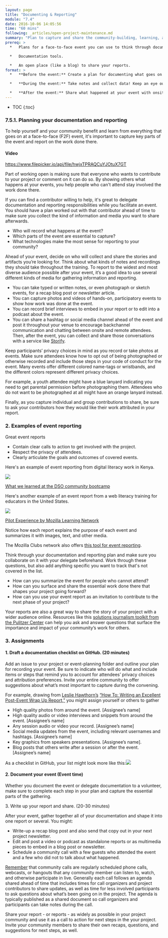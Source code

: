 ```yaml
---
layout: page
title: "Documenting & Reporting"
module: "7.4"
date: 2016-10-06 14:05:56
time: "60 mins"
following: _articles/open-project-maintenance.md
summary: "Plan to capture and share the community-building, learning, and work that goes on at face-to-face events supporting your project."
prereq: >
  *   Plans for a face-to-face event you can use to think through documenting and reporting its outcomes.

  *   Documentation tools.

  *   An open place (like a blog) to share your reports.
format: >
  *   **Before the event:** Create a plan for documenting what goes on at your face-to-face event. Then assemble the people and stuff you need to record what happens at the event.

  *   **During the event:** Take notes and collect data! Keep an eye out for stories, projects, or other data points to share. Document those things. You shouldn’t try to hold everything in your head until after the event. Also you don’t want to have to rely on your memory.

  *   **After the event:** Share what happened at your event with onsite and remote participants through a blog post, community call, newsletter, or other open platform.
---
```

* TOC
{:toc}

### 7.5.1. Planning your documentation and reporting

To help yourself and your community benefit and learn from everything that goes on at a face-to-face (F2F) event, it's important to capture key parts of the event and report on the work done there.

#### Video
https://www.filepicker.io/api/file/hwjxTPRAQCuYJOtuX7GT

Part of working open is making sure that everyone who wants to contribute to your project or comment on it can do so. By showing others what happens at your events, you help people who can't attend stay involved the work done there.

If you can find a contributor willing to help, it's great to delegate documentation and reporting responsibilities while you facilitate an event. You should have a plan worked out with that contributor ahead of time to make sure you collect the kind of information and media you want to share afterwards.

*   Who will record what happens at the event?
*   Which parts of the event are essential to capture?
*   What technologies make the most sense for reporting to your community?

Ahead of your event, decide on who will collect and share the stories and artifacts you’re looking for. Think about what kinds of notes and recordings they should take throughout the training. To report to the widest and most diverse audience possible after your event, it’s a good idea to use several different kinds of media for gathering information and reporting.

*   You can take typed or written notes, or even photograph or sketch events, for a recap blog post or newsletter article.
*   You can capture photos and videos of hands-on, participatory events to show how work was done at the event.
*   You can record brief interviews to embed in your report or to edit into a podcast about the event.
*   You can share a hashtag or social media channel ahead of the event and post it throughout your venue to encourage backchannel communication and chatting between onsite and remote attendees. Then, after the event, you can collect and share those conversations with a service like [Storify](https://storify.com/).

Keep participants’ privacy choices in mind as you record or take photos at events. Make sure attendees know how to opt out of being photographed or otherwise recorded and include those steps in your code of conduct for the event. Many events offer different colored name-tags or wristbands, and the different colors represent different privacy choices.

For example, a youth attendee might have a blue lanyard indicating you need to get parental permission before photographing them. Attendees who do not want to be photographed at all might have an orange lanyard instead.

Finally, as you capture individual and group contributions to share, be sure to ask your contributors how they would like their work attributed in your report.

### 2\. Examples of event reporting

Great event reports

*   Contain clear calls to action to get involved with the project.
*   Respect the privacy of attendees.
*   Clearly articulate the goals and outcomes of covered events.

Here's an example of event reporting from digital literacy work in Kenya.

![](https://mozilla-foundation-research.s3.amazonaws.com/2016/Mar/24667076335_c749429c96_k-1456856592036.jpg)

[What we learned at the DSO community bootcamp](https://mozilla-foundation-research.herokuapp.com/what-we-learned-with-the-dso-community-bootcamp/)

Here's another example of an event report from a web literacy training for educators in the United States.

![](https://iteachtheweb.files.wordpress.com/2015/11/4.jpg?w=500&h=&crop=1)

[Pilot Experience by Mozilla Learning Network](https://iteachtheweb.wordpress.com/2015/11/23/nwp/)

Notice how each report explains the purpose of each event and summarizes it with images, text, and other media.

The Mozilla Clubs network also offers [this tool for event reporting](http://mozilla.github.io/clubs-events).

Think through your documentation and reporting plan and make sure you collaborate on it with your delegate beforehand. Work through these questions, but also add anything specific you want to track that's not covered in the list.

*   How can you summarize the event for people who cannot attend?
*   How can you surface and share the essential work done there that shapes your project going forward?
*   How can you use your event report as an invitation to contribute to the next phase of your project?

Your reports are also a great way to share the story of your project with a wider audience online. Resources like this [solutions journalism toolkit from the Pulitzer Center](http://www.solutionsjournalism.org/wp-content/uploads/2014/11/Pulitzer-toolkit-FINAL-2-pg-spread.pdf) can help you ask and answer questions that surface the importance and impact of your community’s work for others.

### 3\. Assignments

#### 1\. Draft a documentation checklist on GitHub. (20 minutes)

Add an issue to your project or event-planning folder and outline your plan for recording your event. Be sure to indicate who will do what and include items or steps that remind you to account for attendees’ privacy choices and attribution preferences. Invite your entire community to offer suggestions about what’s most important to capture during the convening.

For example, drawing from [Leslie Hawthorn’s](https://hawthornlandings.org/about-2/) [“How To: Writing an Excellent Post-Event Wrap Up Report,”](https://hawthornlandings.org/2013/02/15/how-to-writing-an-excellent-post-event-wrap-up-report/) you might assign yourself or others to gather

*   High quality photos from around the event. [Assignee’s name]
*   High quality audio or video interviews and snippets from around the event. [Assignee’s name]
*   Any session audio or video your record. [Assignee’s name]
*   Social media updates from the event, including relevant usernames and hashtags. [Assignee’s name]
*   Key graphics from speakers presentations. [Assignee’s name].
*   Blog posts that others write after a session or after the event. [Assignee’s name]

As a checklist in GitHub, your list might look more like this:![](https://lh6.googleusercontent.com/_gnri0298nOZBe_Y3I0VyaNy7pm848Bb3T0Fk7JRXtIr-dUJzbQNeRQ2zhNvpGGcfTGt4B29ZMeX09cS1ssiyeQqJQAOaAMQ4ZnNTQxf-ZGuWiorn-4NzYFarFsWI7eVJXif3_xy)

#### 2\. Document your event (Event time)

Whether you document the event or delegate documentation to a volunteer, make sure to complete each step in your plan and capture the essential parts of the gathering.

3\. Write up your report and share. (20-30 minutes)

After your event, gather together all of your documentation and shape it into one report or several. You might:

*   Write-up a recap blog post and also send that copy out in your next project newsletter.
*   Edit and post a video or podcast as standalone reports or as multimedia pieces to embed in a blog post or newsletter.
*   Schedule a community call with a few guests who attended the event and a few who did not to talk about what happened.

[Remember](https://docs.google.com/document/d/1dgOxD5V_Z0oWjOSwIIa4v3MNgfd_ejSa2q-rr4dvvbg/edit) that community calls are regularly scheduled phone calls, webcasts, or hangouts that any community member can listen to, watch, and otherwise participate in live. Generally each call follows an agenda shared ahead of time that includes times for call organizers and project contributors to share updates, as well as time for less involved participants to ask questions about what’s been going on in the project. The agenda is typically published as a shared document so call organizers and participants can take notes during the call.

Share your report - or reports - as widely as possible in your project community and use it as a call to action for next steps in the your project. Invite your community members to share their own recaps, questions, and suggestions for next steps, as well.